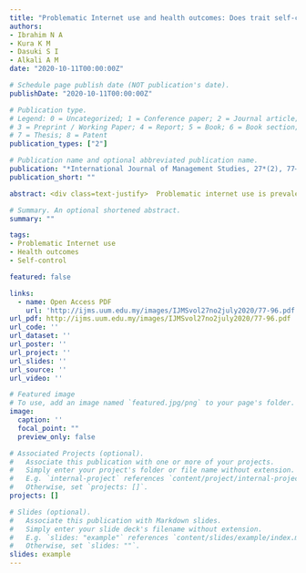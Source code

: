```yaml
---
title: "Problematic Internet use and health outcomes: Does trait self-control matter?"
authors:
- Ibrahim N A
- Kura K M
- Dasuki S I
- Alkali A M
date: "2020-10-11T00:00:00Z"

# Schedule page publish date (NOT publication's date).
publishDate: "2020-10-11T00:00:00Z"

# Publication type.
# Legend: 0 = Uncategorized; 1 = Conference paper; 2 = Journal article;
# 3 = Preprint / Working Paper; 4 = Report; 5 = Book; 6 = Book section;
# 7 = Thesis; 8 = Patent
publication_types: ["2"]

# Publication name and optional abbreviated publication name.
publication: "*International Journal of Management Studies, 27*(2), 77–96"
publication_short: ""

abstract: <div class=text-justify>  Problematic internet use is prevalent among university students, and it has been associated with increased adverse health outcomes. The results of existing research are mixed regarding the effects of problematic internet use on health outcomes. To resolve this ambiguity, we drew upon the self-control theory and person-situation interaction model to propose trait self-control as a moderator in the relationship between problematic internet use and adverse health outcomes. The study participants comprised 273 students from both public and private universities in Nigeria. Results reveal that problematic internet use is a significant predictor of adverse health outcomes. However, we find no evidence to support our postulated Hypothesis that trait selfcontrol moderates the effects of problematic internet use on adverse health outcomes. Implications, limitations, and potential for future research are highlighted. </div>

# Summary. An optional shortened abstract.
summary: ""

tags:
- Problematic Internet use
- Health outcomes
- Self-control

featured: false

links:
  - name: Open Access PDF
    url: 'http://ijms.uum.edu.my/images/IJMSvol27no2july2020/77-96.pdf'
url_pdf: http://ijms.uum.edu.my/images/IJMSvol27no2july2020/77-96.pdf
url_code: ''
url_dataset: ''
url_poster: ''
url_project: ''
url_slides: ''
url_source: ''
url_video: ''

# Featured image
# To use, add an image named `featured.jpg/png` to your page's folder. 
image:
  caption: ''
  focal_point: ""
  preview_only: false

# Associated Projects (optional).
#   Associate this publication with one or more of your projects.
#   Simply enter your project's folder or file name without extension.
#   E.g. `internal-project` references `content/project/internal-project/index.md`.
#   Otherwise, set `projects: []`.
projects: []

# Slides (optional).
#   Associate this publication with Markdown slides.
#   Simply enter your slide deck's filename without extension.
#   E.g. `slides: "example"` references `content/slides/example/index.md`.
#   Otherwise, set `slides: ""`.
slides: example
---
```



